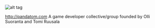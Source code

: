 ![alt tag](https://raw.githubusercontent.com/PHILPANDA/pandatom/master/pandatom_logo.jpg)

http://pandatom.com
A game developer collective/group founded by Olli Suoranta and Tomi Ruusala
